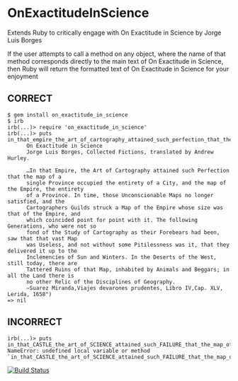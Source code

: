 # OnExactitudeInScience

Extends Ruby to critically engage with On Exactitude in Science by Jorge Luis Borges

If the user attempts to call a method on any object, where the name of that method corresponds directly to the main text of On Exactitude in Science, then Ruby will return the formatted text of On Exactitude in Science for your enjoyment

## CORRECT
    $ gem install on_exactitude_in_science
    $ irb
    irb(...)> require 'on_exactitude_in_science'
    irb(...)> puts in_that_empire_the_art_of_cartography_attained_such_perfection_that_the_map_of_a_single_province_occupied_the_entirety_of_a_city_and_the_map_of_the_empire_the_entirety_of_a_province_in_time_those_unconscionable_maps_no_longer_satisfied_and_the_cartographers_guilds_struck_a_map_of_the_empire_whose_size_was_that_of_the_empire_and_which_coincided_point_for_point_with_it_the_following_generations_who_were_not_so_fond_of_the_study_of_cartography_as_their_forebears_had_been_saw_that_that_vast_map_was_useless_and_not_without_some_pitilessness_was_it_that_they_delivered_it_up_to_the_inclemencies_of_sun_and_winters_in_the_deserts_of_the_west_still_today_there_are_tattered_ruins_of_that_map_inhabited_by_animals_and_beggars_in_all_the_land_there_is_no_other_relic_of_the_disciplines_of_geography
          On Exactitude in Science
          Jorge Luis Borges, Collected Fictions, translated by Andrew Hurley.

          …In that Empire, the Art of Cartography attained such Perfection that the map of a
          single Province occupied the entirety of a City, and the map of the Empire, the entirety
          of a Province. In time, those Unconscionable Maps no longer satisfied, and the
          Cartographers Guilds struck a Map of the Empire whose size was that of the Empire, and
          which coincided point for point with it. The following Generations, who were not so
          fond of the Study of Cartography as their Forebears had been, saw that that vast Map
          was Useless, and not without some Pitilessness was it, that they delivered it up to the
          Inclemencies of Sun and Winters. In the Deserts of the West, still today, there are
          Tattered Ruins of that Map, inhabited by Animals and Beggars; in all the Land there is
          no other Relic of the Disciplines of Geography.
          —Suarez Miranda,Viajes devarones prudentes, Libro IV,Cap. XLV, Lerida, 1658")
    => nil

## INCORRECT

    irb(...)> puts in_that_CASTLE_the_art_of_SCIENCE_attained_such_FAILURE_that_the_map_of_a_TON_OF_province.....etc.
    NameError: undefined local variable or method `in_that_CASTLE_the_art_of_SCIENCE_attained_such_FAILURE_that_the_map_of_a_TON_OF_province_.........etc.



[![Build Status](https://travis-ci.org/coleww/on_exactitude_in_science.svg?branch=master)](https://travis-ci.org/coleww/on_exactitude_in_science) 


